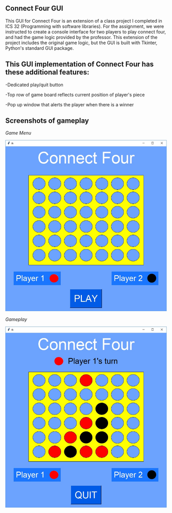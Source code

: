 Connect Four GUI 
--
This GUI for Connect Four is an extension of a class project I completed in ICS 32 (Programming with software libraries).
For the assignment, we were instructed to create a console interface for two players to play connect four, and had the game
logic provided by the professor. 
This extension of the project includes the original game logic, but the GUI is built with Tkinter, Python's standard GUI package.

This GUI implementation of Connect Four has these additional features:
-
-Dedicated play/quit button

-Top row of game board reflects current position of player's piece

-Pop up window that alerts the player when there is a winner

Screenshots of gameplay
-

*Game Menu*

![Screenshot of game menu](./screenshots/menu.jpg?raw=true "*Game Menu*")


*Gameplay*

![Screenshot of gameplay](./screenshots/ingame.jpg?raw=true "*Gameplay*")

